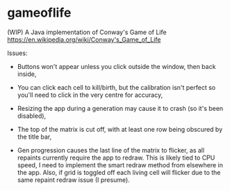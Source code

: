 # gameoflife
(WIP) A Java implementation of Conway's Game of Life
https://en.wikipedia.org/wiki/Conway's_Game_of_Life

Issues:
- Buttons won't appear unless you click outside the window, then back inside,

- You can click each cell to kill/birth, but the calibration isn't perfect so you'll need to click in the very centre for accuracy,

- Resizing the app during a generation may cause it to crash (so it's been disabled),

- The top of the matrix is cut off, with at least one row being obscured by the title bar,

- Gen progression causes the last line of the matrix to flicker, as all repaints currently require the app to redraw.
This is likely tied to CPU speed, I need to implement the smart redraw method from elsewhere in the app.  Also, if grid is toggled off each living
cell will flicker due to the same repaint redraw issue (I presume).
